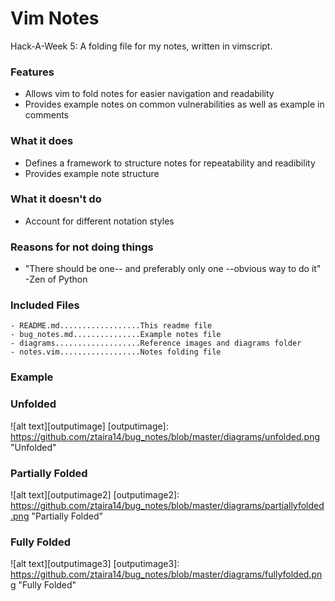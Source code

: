 Vim Notes
=========
Hack-A-Week 5: A folding file for my notes, written in vimscript.

### Features
- Allows vim to fold notes for easier navigation and readability
- Provides example notes on common vulnerabilities as well as example in
comments

### What it does
- Defines a framework to structure notes for repeatability and readibility
- Provides example note structure

### What it doesn't do
- Account for different notation styles

### Reasons for not doing things
- "There should be one-- and preferably only one --obvious way to do it" -Zen of Python

### Included Files
```
- README.md..................This readme file
- bug_notes.md...............Example notes file
- diagrams...................Reference images and diagrams folder
- notes.vim..................Notes folding file
```

### Example

### Unfolded

![alt text][outputimage]
[outputimage]: https://github.com/ztaira14/bug_notes/blob/master/diagrams/unfolded.png "Unfolded"

### Partially Folded

![alt text][outputimage2]
[outputimage2]: https://github.com/ztaira14/bug_notes/blob/master/diagrams/partiallyfolded.png "Partially Folded"

### Fully Folded

![alt text][outputimage3]
[outputimage3]: https://github.com/ztaira14/bug_notes/blob/master/diagrams/fullyfolded.png "Fully Folded"
